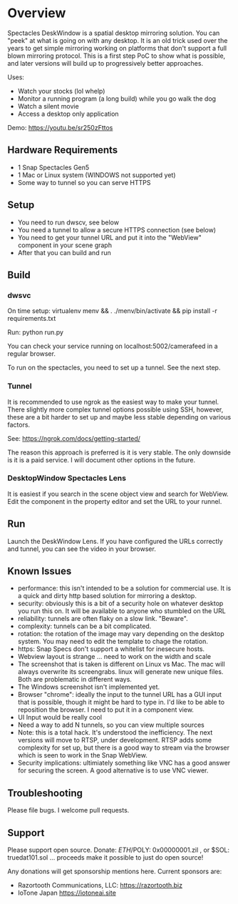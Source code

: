 # Overview

Spectacles DeskWindow is a spatial desktop mirroring solution.  You can "peek" at what is going on with any desktop.  It is an old trick used over the years to get simple mirroring working on platforms that don't support a full blown mirroring protocol. This is a first step PoC to show what is possible, and later versions will build up to progressively better approaches.

Uses:

- Watch your stocks (lol whelp)
- Monitor a running program (a long build) while you go walk the dog
- Watch a silent movie
- Access a desktop only application

Demo: https://youtu.be/sr250zFttos

## Hardware Requirements

- 1 Snap Spectacles Gen5
- 1 Mac or Linux system (WINDOWS not supported yet)
- Some way to tunnel so you can serve HTTPS

## Setup

- You need to run dwscv, see below
- You need a tunnel to allow a secure HTTPS connection (see below)
- You need to get your tunnel URL and put it into the "WebView" component in your scene graph
- After that you can build and run


## Build

### dwsvc

On time setup: virtualenv menv && . ./menv/bin/activate && pip install -r requirements.txt

Run: python run.py

You can check your service running on localhost:5002/camerafeed in a regular browser.

To run on the spectacles, you need to set up a tunnel.  See the next step.

### Tunnel

It is recommended to use ngrok as the easiest way to make your tunnel.  There slightly more complex tunnel options possible using SSH, however, these are a bit harder to set up and maybe less stable depending on various factors.

See: https://ngrok.com/docs/getting-started/

The reason this approach is preferred is it is very stable.  The only downside is it is a paid service.  I will document other options in the future.

### DesktopWindow Spectacles Lens

It is easiest if you search in the scene object view and search for WebView.  Edit the component in the property editor and set the URL to your runnel.


## Run

Launch the DeskWindow Lens.  If you have configured the URLs correctly and tunnel, you can see the video in your browser.

## Known Issues

- performance: this isn't intended to be a solution for commercial use.  It is a quick and dirty http based solution for mirroring a desktop.
- security: obviously this is a bit of a security hole on whatever desktop you run this on.  It will be available to anyone who stumbled on the URL
- reliability: tunnels are often flaky on a slow link.  "Beware".
- complexity: tunnels can be a bit complicated.  
- rotation: the rotation of the image may vary depending on the desktop system.  You may need to edit the template to chage the rotation.
- https: Snap Specs don't support a whitelist for inesecure hosts.  
- Webview layout is strange ... need to work on the width and scale
- The screenshot that is  taken is different on Linux vs Mac.  The mac will always overwrite its screengrabs.  linux will generate new unique files.  Both are problematic in different ways.  
- The Windows screenshot isn't implemented yet.
- Browser "chrome": ideally the input to the tunnel URL has a GUI input that is possible, though it might be hard to type in.  I'd like to be able to reposition the browser.  I need to put it in a component view.
- UI Input would be really cool
- Need a way to add N tunnels, so you can view multiple sources
- Note: this is a total hack.  It's understood the inefficiency.  The next versions will move to RTSP, under development.  RTSP adds some complexity for set up, but there is a good way to stream via the browser which is seen to work in the Snap WebView. 
- Security implications: ultimiately something like VNC has a good answer for securing the screen.  A good alternative is to use VNC viewer.

## Troubleshooting

Please file bugs.  I welcome pull requests.

## Support

Please support open source.  Donate: $ETH/$POLY: 0x00000001.zil , or $SOL: truedat101.sol ... proceeds make it possible to just do open source!

Any donations will get sponsorship mentions here.  Current sponsors are:

- Razortooth Communications, LLC:  https://razortooth.biz
- IoTone Japan https://iotoneai.site
